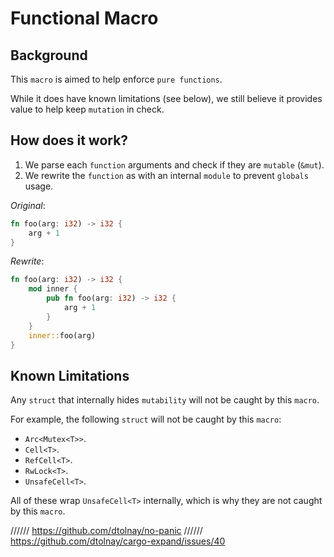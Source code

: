# Functional Macro

## Background
This `macro` is aimed to help enforce `pure functions`.

While it does have known limitations (see below), we still believe it provides value to help keep `mutation` in check.

## How does it work?
1. We parse each `function` arguments and check if they are `mutable` (`&mut`).
2. We rewrite the `function` as with an internal `module` to prevent `globals` usage.

*Original*:
```rust
fn foo(arg: i32) -> i32 {
    arg + 1
}
```

*Rewrite*:
```rust
fn foo(arg: i32) -> i32 {
    mod inner {
        pub fn foo(arg: i32) -> i32 {
            arg + 1
        }
    }
    inner::foo(arg)
}
```


## Known Limitations
Any `struct` that internally hides `mutability` will not be caught by this `macro`.

For example, the following `struct` will not be caught by this `macro`:
* `Arc<Mutex<T>>`.
* `Cell<T>`.
* `RefCell<T>`.
* `RwLock<T>`.
* `UnsafeCell<T>`.

All of these wrap `UnsafeCell<T>` internally, which is why they are not caught by this `macro`.




////// https://github.com/dtolnay/no-panic
////// https://github.com/dtolnay/cargo-expand/issues/40